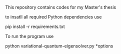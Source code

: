 This repository contains codes for my Master's thesis

to insatll all required Python dependencies use

pip install -r requirements.txt

To run the program use 

python variational-quantum-eigensolver.py *options
